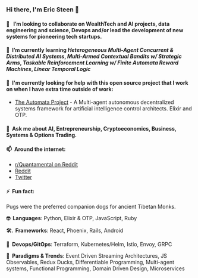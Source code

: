 <!-- ![](./particle-background.gif) -->
### Hi there, I'm Eric Steen 👋

#### 👯  &nbsp; I’m looking to collaborate on WealthTech and AI projects, data engineering and science, Devops and/or lead the development of new systems for pioneering tech startups.

#### 🌱  &nbsp;I’m currently learning *Heterogeneous Multi-Agent Concurrent & Distributed AI Systems*, *Multi-Armed Contextual Bandits w/ Strategic Arms*, *Taskable Reinforcement Learning w/ Finite Automata Reward Machines*, *Linear Temporal Logic*

#### 🤔  &nbsp;I'm currently looking for help with this open source project that I work on when I have extra time outside of work:
  - [The Automata Project](https://www.github.com/upstarter/automata) - A Multi-agent autonomous decentralized systems framework for artificial intelligence control architects. Elixir and OTP.

<!----
  - [Cryptowise](https://www.github.com/upstarter/cryptowise) - An ecosystem for quantamental traders and investors. Elixir, React, Microservices, GitOps. [www.cryptowise.ai](https://www.cryptowise.ai)

  - VolatilityWorks - The source for all things options volatility analysis and trading strategies. Coming Soon to [www.volatilityworks.com](https://www.volatilityworks.com) -->

<!--- 🔭 I’m currently working on a flask extension for [Adaptive Products](https://www.ericsteen.dev) -->

#### 💬  &nbsp;Ask me about AI, Entrepreneurship, Cryptoeconomics, Business, Systems & Options Trading.

#### 📫  &nbsp;Around the internet:
  - [r/Quantamental on Reddit](https://www.reddit.com/r/quantamental/)
  - [Reddit](https://www.reddit.com/user/Crypto-Wise)
  - [Twitter](https://twitter.com/cryptoWiseAI)

#### ⚡  &nbsp;Fun fact:

<p>Pugs were the preferred companion dogs for ancient Tibetan Monks.</p>

<p><strong>🤓  &nbsp;Languages</strong>: Python, Elixir & OTP, JavaScript, Ruby </p>
<p><strong>🛠. &nbsp;Frameworks</strong>: React, Phoenix, Rails, Android</p>
<p><strong>💽	 &nbsp;Devops/GitOps</strong>: Terraform, Kubernetes/Helm, Istio, Envoy, GRPC</p>
<p><strong>🧐  &nbsp;Paradigms & Trends</strong>: Event Driven Streaming Architectures, JS Observables, Redux Ducks, Differentiable Programming, Multi-agent systems, Functional Programming, Domain Driven Design, Microservices</p>
